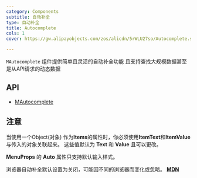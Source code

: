 ```yaml
---
category: Components
subtitle: 自动补全
type: 自动补全
title: Autocomplete
cols: 1
cover: https://gw.alipayobjects.com/zos/alicdn/5rWLU27so/Autocomplete.svg

---
```


`MAutocomplete` 组件提供简单且灵活的自动补全功能 且支持查找大规模数据甚至是从API请求的动态数据

## API

- [MAutocomplete](/docs/api/MAutocomplete)

## 注意

<!--alert:error--> 
当使用一个Object(对象) 作为**Items**的属性时，你必须使用**ItemText**和**ItemValue**与传入的对象关联起来。 这些值默认为 **Text** 和 **Value** 且可以更改。
<!--/alert:error--> 

<!--alert:warning--> 
**MenuProps** 的 **Auto** 属性只支持默认输入样式。
<!--/alert:warning--> 

<!--alert:info--> 
浏览器自动补全默认设置为关闭，可能因不同的浏览器而变化或忽略。 **[MDN](https://developer.mozilla.org/en-US/docs/Web/Security/Securing_your_site/Turning_off_form_autocompletion)**
<!--/alert:info--> 